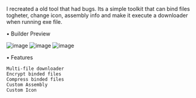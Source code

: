 
I recreated a old tool that had bugs. Its a simple toolkit that can bind files togheter, change icon, assembly info and make it execute a downloader when running exe file.

• Builder Preview

![image](https://user-images.githubusercontent.com/107679019/174429898-4cc2de55-0223-4076-a34d-f2ff0391256c.png)
![image](https://user-images.githubusercontent.com/107679019/174429996-5c7ab1d9-dd2a-4db8-a015-213198f48d1d.png)
![image](https://user-images.githubusercontent.com/107679019/174430009-16b14c09-8d34-438f-a28f-7edca75469f8.png)

• Features
```Multi-file binder
Multi-file downloader
Encrypt binded files
Compress binded files
Custom Assembly
Custom Icon
